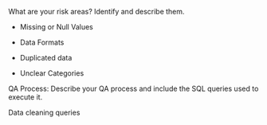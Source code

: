 What are your risk areas? Identify and describe them.

- Missing or Null Values

- Data Formats

- Duplicated data

- Unclear Categories

QA Process:
Describe your QA process and include the SQL queries used to execute it.

Data cleaning queries
